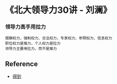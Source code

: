 # 《北大领导力30讲 - 刘澜》

### 领导力高手用拉力

    报酬权力、强制权力、合法权力，专家权力、参照权力、信息权力
    职位权力是推力，个人权力是拉力
    领导力主要用拉力，而不是推力

## Reference

- [得到](https://www.igetget.com/)